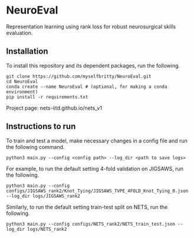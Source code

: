 # NeuroEval

Representation learning using rank loss for robust neurosurgical skills evaluation.


## Installation

To install this repository and its dependent packages, run the following.

~~~
git clone https://github.com/myselfbritty/NeuroEval.git
cd NeuroEval
conda create --name NeuroEval # (optional, for making a conda environment)
pip install -r requirements.txt
~~~
Project page: nets-iitd.github.io/nets_v1

## Instructions to run

To train and test a model, make necessary changes in a config file and run the following command.
~~~
python3 main.py --config <config path> --log_dir <path to save logs>
~~~

For example, to run the default setting 4-fold validation on JIGSAWS, run the following.
~~~
python3 main.py --config configs/JIGSAWS_rank2/Knot_Tying/JIGSAWS_TVPE_4FOLD_Knot_Tying_0.json --log_dir logs/JIGSAWS_rank2
~~~

Similarly, to run the default setting train-test split on NETS, run the following.
~~~
python3 main.py --config configs/NETS_rank2/NETS_train_test.json --log_dir logs/NETS_rank2
~~~

